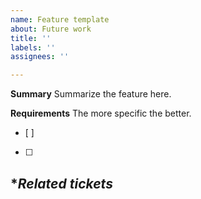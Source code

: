 ```yaml
---
name: Feature template
about: Future work
title: ''
labels: ''
assignees: ''

---
```


**Summary**
Summarize the feature here.

**Requirements**
The more specific the better.
- [ ]
- [ ]

**Related tickets*
-
